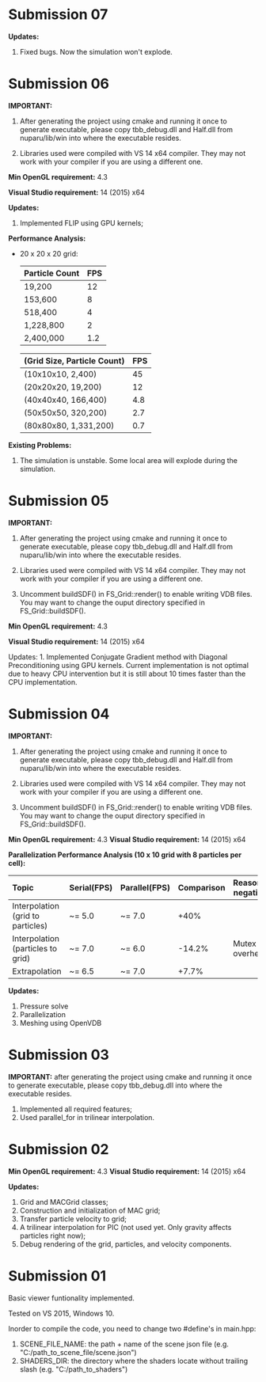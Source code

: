 # Submission 07

**Updates:**
  1. Fixed bugs. Now the simulation won't explode.


# Submission 06

**IMPORTANT:**
  1. After generating the project using cmake and running it once to generate executable,
     please copy tbb_debug.dll and Half.dll from nuparu/lib/win into where the executable resides.
	   
  2. Libraries used were compiled with VS 14 x64 compiler. They may not work with your compiler if you are using a different one.
	   
	   
**Min OpenGL requirement:** 4.3

**Visual Studio requirement:** 14 (2015) x64


**Updates:**
  1. Implemented FLIP using GPU kernels;
	
**Performance Analysis:**

* 20 x 20 x 20 grid:

  | Particle Count | FPS           |
  | -------------- | ------------- |
  | 19,200         | 12            |
  | 153,600        | 8             |
  | 518,400        | 4             |
  | 1,228,800      | 2             |
  | 2,400,000      | 1.2           |

  | (Grid Size, Particle Count)  | FPS |
  | ---                          | --- |
  | (10x10x10, 2,400)            | 45  |
  | (20x20x20, 19,200)           | 12  |
  | (40x40x40, 166,400)          | 4.8 |
  | (50x50x50, 320,200)          | 2.7 |
  | (80x80x80, 1,331,200)        | 0.7 |


**Existing Problems:**
  1. The simulation is unstable. Some local area will explode during the simulation.

	   
# Submission 05

**IMPORTANT:**
  1. After generating the project using cmake and running it once to generate executable,
     please copy tbb_debug.dll and Half.dll from nuparu/lib/win into where the executable resides.
	   
  2. Libraries used were compiled with VS 14 x64 compiler. They may not work with your compiler
     if you are using a different one.
	   
  3. Uncomment buildSDF() in FS_Grid::render() to enable writing VDB files.
     You may want to change the ouput directory specified in FS_Grid::buildSDF().
	   
**Min OpenGL requirement:** 4.3

**Visual Studio requirement:** 14 (2015) x64

Updates:
	1. Implemented Conjugate Gradient method with Diagonal Preconditioning using GPU kernels.
	   Current implementation is not optimal due to heavy CPU intervention but it is still
	   about 10 times faster than the CPU implementation.
	   

# Submission 04

**IMPORTANT:**

  1. After generating the project using cmake and running it once to generate executable,
     please copy tbb_debug.dll and Half.dll from nuparu/lib/win into where the executable resides.
	   
  2. Libraries used were compiled with VS 14 x64 compiler. They may not work with your compiler
     if you are using a different one.
	   
  3. Uncomment buildSDF() in FS_Grid::render() to enable writing VDB files.
     You may want to change the ouput directory specified in FS_Grid::buildSDF().
	   
**Min OpenGL requirement:** 4.3
**Visual Studio requirement:** 14 (2015) x64

**Parallelization Performance Analysis (10 x 10 grid with 8 particles per cell):**

| Topic                                 | Serial(FPS)     | Parallel(FPS)     | Comparison     | Reason(if negative) |
| :---                                   | ---             | ---               | ---            | ---                 |
| Interpolation (grid to particles)     | ~= 5.0          | ~= 7.0            | +40%           |                     |
| Interpolation (particles to grid)     | ~= 7.0          | ~= 6.0            | -14.2%         | Mutex overhead      |
| Extrapolation                         | ~= 6.5          | ~= 7.0            | +7.7%          |                     |

**Updates:**
  1. Pressure solve
  2. Parallelization
  3. Meshing using OpenVDB
	
	
# Submission 03

**IMPORTANT:** after generating the project using cmake and running it once to generate executable,
please copy tbb_debug.dll into where the executable resides.

  1. Implemented all required features;
  2. Used parallel_for in trilinear interpolation.


# Submission 02

**Min OpenGL requirement:** 4.3
**Visual Studio requirement:** 14 (2015) x64

**Updates:**

  1. Grid and MACGrid classes;
  2. Construction and initialization of MAC grid;
  3. Transfer particle velocity to grid;
  4. A trilinear interpolation for PIC (not used yet. Only gravity affects particles right now);
  5. Debug rendering of the grid, particles, and velocity components.


# Submission 01

Basic viewer funtionality implemented.

Tested on VS 2015, Windows 10.

Inorder to compile the code, you need to change two #define's in main.hpp:

  1. SCENE_FILE_NAME: the path + name of the scene json file (e.g. "C:/path_to_scene_file/scene.json")
  2. SHADERS_DIR: the directory where the shaders locate without trailing slash (e.g. "C:/path_to_shaders")
